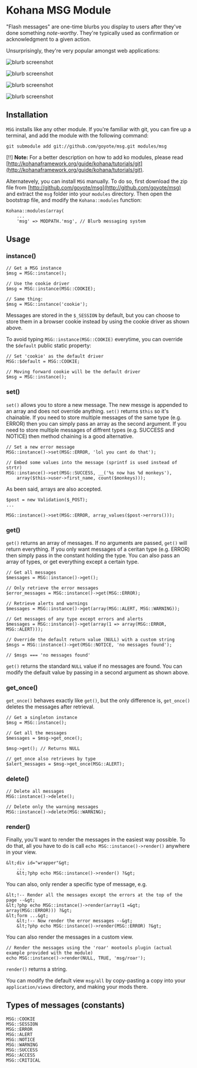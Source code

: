 # Kohana MSG Module

"Flash messages" are one-time blurbs you display to users after they've done something *note-worthy*. They're typically used as confirmation or acknowledgment to a given action.

Unsurprisingly, they're very popular amongst web applications:

![blurb screenshot](blurb2.png)

![blurb screenshot](blurb3.png)

![blurb screenshot](blurb4.png)

![blurb screenshot](blurb1.png)

## Installation

`MSG` installs like any other module. If you're familiar with git, you can fire up a terminal, and add the module with the following command:

    git submodule add git://github.com/goyote/msg.git modules/msg

[!!] **Note:** For a better description on how to add ko modules, please read [http://kohanaframework.org/guide/kohana/tutorials/git](http://kohanaframework.org/guide/kohana/tutorials/git).

Alternatevely, you can install `MSG` manually. To do so, first download the zip file from [http://github.com/goyote/msg](http://github.com/goyote/msg) and extract the `msg` folder into your `modules` directory. Then open the bootstrap file, and modify the `Kohana::modules` function:

    Kohana::modules(array(
        ...
        'msg' => MODPATH.'msg', // Blurb messaging system

## Usage

### instance()

    // Get a MSG instance
    $msg = MSG::instance();
    
    // Use the cookie driver
    $msg = MSG::instance(MSG::COOKIE);
    
    // Same thing:
    $msg = MSG::instance('cookie');

Messages are stored in the `$_SESSION` by default, but you can choose to store them in a browser cookie instead by using the cookie driver as shown above.

To avoid typing `MSG::instance(MSG::COOKIE)` everytime, you can override the `$default` public static property:

    // Set 'cookie' as the default driver
    MSG::$default = MSG::COOKIE;
    
    // Moving forward cookie will be the default driver
    $msg = MSG::instance();

### set()

`set()` allows you to store a new message. The new messge is appended to an array and does not override anything. `set()` returns `$this` so it's chainable. If you need to store multiple messages of the same type (e.g. ERROR) then you can simply pass an array as the second argument. If you need to store multiple messages of diffrent types (e.g. SUCCESS and NOTICE) then method chaining is a good alternative.

    // Set a new error message
    MSG::instance()->set(MSG::ERROR, 'lol you cant do that');
    
    // Embed some values into the message (sprintf is used instead of strtr)
    MSG::instance()->set(MSG::SUCCESS, __('%s now has %d monkeys'),
        array($this->user->first_name, count($monkeys)));

As been said, arrays are also accepted.

    $post = new Validation($_POST);
    ...
    
    MSG::instance()->set(MSG::ERROR, array_values($post->errors()));

### get()

`get()` returns an array of messages. If no arguments are passed, `get()` will return everything. If you only want messages of a ceritan type (e.g. ERROR) then simply pass in the constant holding the type. You can also pass an array of types, or get everything except a certain type.

    // Get all messages
    $messages = MSG::instance()->get();
    
    // Only retrieve the error messages
    $error_messages = MSG::instance()->get(MSG::ERROR);
    
    // Retrieve alerts and warnings
    $messages = MSG::instance()->get(array(MSG::ALERT, MSG::WARNING));
    
    // Get messages of any type except errors and alerts
    $messages = MSG::instance()->get(array(1 => array(MSG::ERROR, MSG::ALERT)));
    
    // Override the default return value (NULL) with a custom string
    $msgs = MSG::instance()->get(MSG::NOTICE, 'no messages found');
    
    // $msgs === 'no messages found'

`get()` returns the standard `NULL` value if no messages are found. You can modify the default value by passing in a second argument as shown above.

### get_once()

`get_once()` behaves exactly like `get()`, but the only difference is, `get_once()` deletes the messages after retrieval.

    // Get a singleton instance
    $msg = MSG::instance();
    
    // Get all the messages
    $messages = $msg->get_once();
    
    $msg->get(); // Returns NULL
    
    // get_once also retrieves by type
    $alert_messages = $msg->get_once(MSG::ALERT);

### delete()

    // Delete all messages
    MSG::instance()->delete();
    
    // Delete only the warning messages
    MSG::instance()->delete(MSG::WARNING);

### render()

Finally, you'll want to render the messages in the easiest way possible. To do that, all you have to do is call `echo MSG::instance()->render()` anywhere in your view.

    &lt;div id="wrapper"&gt;
        ...
        &lt;?php echo MSG::instance()->render() ?&gt;

You can also, only render a specific type of message, e.g.

    &lt;!-- Render all the messages except the errors at the top of the page --&gt;
    &lt;?php echo MSG::instance()->render(array(1 =&gt; array(MSG::ERROR))) ?&gt;
    &lt;form ...&gt;
        &lt;!-- Now render the error messages --&gt;
        &lt;?php echo MSG::instance()->render(MSG::ERROR) ?&gt;

You can also render the messages in a custom view.

    // Render the messages using the 'roar' mootools plugin (actual example provided with the module)
    echo MSG::instance()->render(NULL, TRUE, 'msg/roar');

`render()` returns a string.

You can modify the default view `msg/all` by copy-pasting a copy into your `application/views` directory, and making your mods there.

## Types of messages (constants)

    MSG::COOKIE
    MSG::SESSION
    MSG::ERROR
    MSG::ALERT
    MSG::NOTICE
    MSG::WARNING
    MSG::SUCCESS
    MSG::ACCESS
    MSG::CRITICAL
